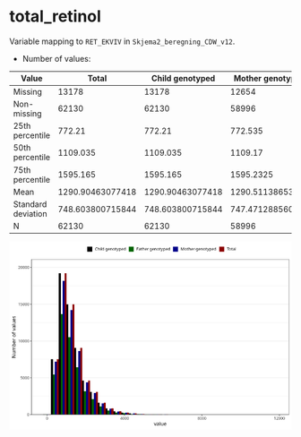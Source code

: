 # total_retinol
Variable mapping to `RET_EKVIV` in `Skjema2_beregning_CDW_v12`.
- Number of values:

| Value | Total | Child genotyped | Mother genotyped | Father genotyped |
| ----- | ----- | --------------- | ---------------- | ---------------- |
| Missing | 13178 | 13178 | 12654 | 6217 |
| Non-missing | 62130 | 62130 | 58996 | 43867 |
| 25th percentile | 772.21 | 772.21 | 772.535 | 767.735 |
| 50th percentile | 1109.035 | 1109.035 | 1109.17 | 1102.14 |
| 75th percentile | 1595.165 | 1595.165 | 1595.2325 | 1581.205 |
| Mean | 1290.90463077418 | 1290.90463077418 | 1290.51138653468 | 1279.94367109672 |
| Standard deviation | 748.603800715844 | 748.603800715844 | 747.471288560415 | 740.159430938069 |
| N | 62130 | 62130 | 58996 | 43867 |



![](total_retinol_n.png)



